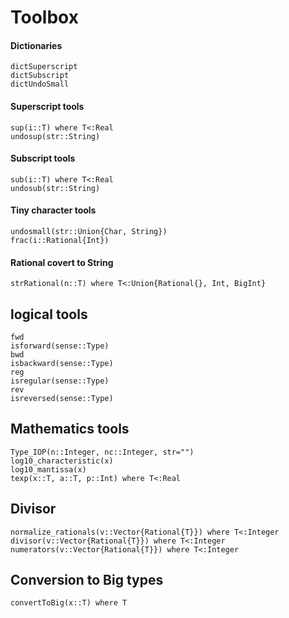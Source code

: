 # Toolbox

#### Dictionaries

```@docs
dictSuperscript
dictSubscript
dictUndoSmall
```

#### Superscript tools

```@docs
sup(i::T) where T<:Real
undosup(str::String)
```

#### Subscript tools

```@docs
sub(i::T) where T<:Real
undosub(str::String)
```

#### Tiny character tools

```@docs
undosmall(str::Union{Char, String})
frac(i::Rational{Int})
```

#### Rational covert to String

```@docs
strRational(n::T) where T<:Union{Rational{}, Int, BigInt}
```

## logical tools

```@docs
fwd
isforward(sense::Type)
bwd
isbackward(sense::Type)
reg
isregular(sense::Type)
rev
isreversed(sense::Type)
```

## Mathematics tools

```@docs
Type_IOP(n::Integer, nc::Integer, str="")
log10_characteristic(x)
log10_mantissa(x)
texp(x::T, a::T, p::Int) where T<:Real
```

## Divisor

```@docs
normalize_rationals(v::Vector{Rational{T}}) where T<:Integer
divisor(v::Vector{Rational{T}}) where T<:Integer
numerators(v::Vector{Rational{T}}) where T<:Integer
```
## Conversion to Big types

```@docs
convertToBig(x::T) where T
```
